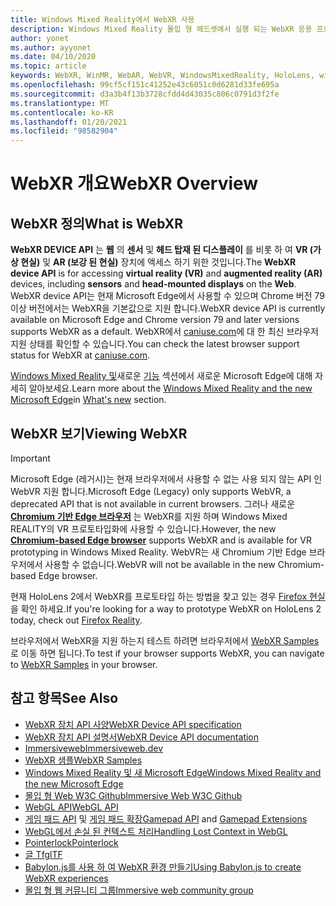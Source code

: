 ```yaml
---
title: Windows Mixed Reality에서 WebXR 사용
description: Windows Mixed Reality 몰입 형 헤드셋에서 실행 되는 WebXR 응용 프로그램을 사용 하 고 개발 하는 기본 사항을 알아봅니다.
author: yonet
ms.author: ayyonet
ms.date: 04/10/2020
ms.topic: article
keywords: WebXR, WinMR, WebAR, WebVR, WindowsMixedReality, HoloLens, windows mixed reality, 웹 vr, 웹 xr, 웹 mr, 웹 ar, 360, 360 비디오, 360 비디오, 360 photo, 360 사진, 360 콘텐츠, 몰입 형 웹, immersiveweb, IW
ms.openlocfilehash: 99cf5cf151c41252e43c6051c0d6281d33fe695a
ms.sourcegitcommit: d3a3b4f13b3728cfdd4d43035c806c0791d3f2fe
ms.translationtype: MT
ms.contentlocale: ko-KR
ms.lasthandoff: 01/20/2021
ms.locfileid: "98582904"
---
```

# <a name="webxr-overview"></a><span data-ttu-id="156e4-104">WebXR 개요</span><span class="sxs-lookup"><span data-stu-id="156e4-104">WebXR Overview</span></span>

## <a name="what-is-webxr"></a><span data-ttu-id="156e4-105">WebXR 정의</span><span class="sxs-lookup"><span data-stu-id="156e4-105">What is WebXR</span></span>

<span data-ttu-id="156e4-106">**WebXR DEVICE API** 는 **웹** 의 **센서** 및 **헤드 탑재 된 디스플레이** 를 비롯 하 여 **VR (가상 현실)** 및 **AR (보강 된 현실)** 장치에 액세스 하기 위한 것입니다.</span><span class="sxs-lookup"><span data-stu-id="156e4-106">The **WebXR device API** is for accessing **virtual reality (VR)** and **augmented reality (AR)** devices, including **sensors** and **head-mounted displays** on the **Web**.</span></span> <span data-ttu-id="156e4-107">WebXR device API는 현재 Microsoft Edge에서 사용할 수 있으며 Chrome 버전 79 이상 버전에서는 WebXR을 기본값으로 지원 합니다.</span><span class="sxs-lookup"><span data-stu-id="156e4-107">WebXR device API is currently available on Microsoft Edge and Chrome version 79 and later versions supports WebXR as a default.</span></span> <span data-ttu-id="156e4-108">WebXR에서 [caniuse.com](https://caniuse.com/#search=webxr)에 대 한 최신 브라우저 지원 상태를 확인할 수 있습니다.</span><span class="sxs-lookup"><span data-stu-id="156e4-108">You can check the latest browser support status for WebXR at [caniuse.com](https://caniuse.com/#search=webxr).</span></span>

<span data-ttu-id="156e4-109">[Windows Mixed Reality 및](/windows/mixed-reality/new-microsoft-edge#introducing-the-new-microsoft-edge)새로운 [기능](/windows/mixed-reality/mrtk-porting-guide) 섹션에서 새로운 Microsoft Edge에 대해 자세히 알아보세요.</span><span class="sxs-lookup"><span data-stu-id="156e4-109">Learn more about the [Windows Mixed Reality and the new Microsoft Edge](/windows/mixed-reality/new-microsoft-edge#introducing-the-new-microsoft-edge)in [What's new](/windows/mixed-reality/mrtk-porting-guide) section.</span></span>

## <a name="viewing-webxr"></a><span data-ttu-id="156e4-110">WebXR 보기</span><span class="sxs-lookup"><span data-stu-id="156e4-110">Viewing WebXR</span></span>

> [!IMPORTANT]
> <span data-ttu-id="156e4-111">Microsoft Edge (레거시)는 현재 브라우저에서 사용할 수 없는 사용 되지 않는 API 인 WebVR 지원 합니다.</span><span class="sxs-lookup"><span data-stu-id="156e4-111">Microsoft Edge (Legacy) only supports WebVR, a deprecated API that is not available in current browsers.</span></span> <span data-ttu-id="156e4-112">그러나 새로운 **[Chromium 기반 Edge 브라우저](../../whats-new/new-microsoft-edge.md)** 는 WebXR를 지원 하며 Windows Mixed REALITY의 VR 프로토타입화에 사용할 수 있습니다.</span><span class="sxs-lookup"><span data-stu-id="156e4-112">However, the new **[Chromium-based Edge browser](../../whats-new/new-microsoft-edge.md)** supports WebXR and is available for VR prototyping in Windows Mixed Reality.</span></span> <span data-ttu-id="156e4-113">WebVR는 새 Chromium 기반 Edge 브라우저에서 사용할 수 없습니다.</span><span class="sxs-lookup"><span data-stu-id="156e4-113">WebVR will not be available in the new Chromium-based Edge browser.</span></span>
> 
> <span data-ttu-id="156e4-114">현재 HoloLens 2에서 WebXR를 프로토타입 하는 방법을 찾고 있는 경우 [Firefox 현실](https://mixedreality.mozilla.org/firefox-reality/)을 확인 하세요.</span><span class="sxs-lookup"><span data-stu-id="156e4-114">If you're looking for a way to prototype WebXR on HoloLens 2 today, check out [Firefox Reality](https://mixedreality.mozilla.org/firefox-reality/).</span></span>

<span data-ttu-id="156e4-115">브라우저에서 WebXR을 지원 하는지 테스트 하려면 브라우저에서 [WebXR Samples](https://immersive-web.github.io/webxr-samples/) 로 이동 하면 됩니다.</span><span class="sxs-lookup"><span data-stu-id="156e4-115">To test if your browser supports WebXR, you can navigate to [WebXR Samples](https://immersive-web.github.io/webxr-samples/) in your browser.</span></span>

## <a name="see-also"></a><span data-ttu-id="156e4-116">참고 항목</span><span class="sxs-lookup"><span data-stu-id="156e4-116">See Also</span></span>

* [<span data-ttu-id="156e4-117">WebXR 장치 API 사양</span><span class="sxs-lookup"><span data-stu-id="156e4-117">WebXR Device API specification</span></span>](https://immersive-web.github.io/webxr/)
* [<span data-ttu-id="156e4-118">WebXR 장치 API 설명서</span><span class="sxs-lookup"><span data-stu-id="156e4-118">WebXR Device API documentation</span></span>](https://developer.mozilla.org/en-US/docs/Web/API/WebXR_Device_API)
* [<span data-ttu-id="156e4-119">Immersiveweb</span><span class="sxs-lookup"><span data-stu-id="156e4-119">Immersiveweb.dev</span></span>](https://immersiveweb.dev/)
* [<span data-ttu-id="156e4-120">WebXR 샘플</span><span class="sxs-lookup"><span data-stu-id="156e4-120">WebXR Samples</span></span>](https://immersive-web.github.io/webxr-samples/)
* [<span data-ttu-id="156e4-121">Windows Mixed Reality 및 새 Microsoft Edge</span><span class="sxs-lookup"><span data-stu-id="156e4-121">Windows Mixed Reality and the new Microsoft Edge</span></span>](/windows/mixed-reality/new-microsoft-edge#introducing-the-new-microsoft-edge)
* [<span data-ttu-id="156e4-122">몰입 형 Web W3C Github</span><span class="sxs-lookup"><span data-stu-id="156e4-122">Immersive Web W3C Github</span></span>](https://github.com/immersive-web)
* <span data-ttu-id="156e4-123">[WebGL API](/previous-versions/windows/internet-explorer/ie-developer/dev-guides/bg182648(v=vs.85))</span><span class="sxs-lookup"><span data-stu-id="156e4-123">[WebGL API](/previous-versions/windows/internet-explorer/ie-developer/dev-guides/bg182648(v=vs.85))</span></span>
* <span data-ttu-id="156e4-124">[게임 패드 API](https://msdn.microsoft.com/library/dn743630(v=vs.85).aspx) 및 [게임 패드 확장](https://w3c.github.io/gamepad/extensions.html)</span><span class="sxs-lookup"><span data-stu-id="156e4-124">[Gamepad API](https://msdn.microsoft.com/library/dn743630(v=vs.85).aspx) and [Gamepad Extensions](https://w3c.github.io/gamepad/extensions.html)</span></span>
* [<span data-ttu-id="156e4-125">WebGL에서 손실 된 컨텍스트 처리</span><span class="sxs-lookup"><span data-stu-id="156e4-125">Handling Lost Context in WebGL</span></span>](https://www.khronos.org/webgl/wiki/HandlingContextLost)
* [<span data-ttu-id="156e4-126">Pointerlock</span><span class="sxs-lookup"><span data-stu-id="156e4-126">Pointerlock</span></span>](https://www.w3.org/TR/pointerlock/)
* [<span data-ttu-id="156e4-127">글 Tf</span><span class="sxs-lookup"><span data-stu-id="156e4-127">glTF</span></span>](https://www.khronos.org/gltf)
* [<span data-ttu-id="156e4-128">Babylon.js를 사용 하 여 WebXR 환경 만들기</span><span class="sxs-lookup"><span data-stu-id="156e4-128">Using Babylon.js to create WebXR experiences</span></span>](https://doc.babylonjs.com/how_to/introduction_to_webxr)
* [<span data-ttu-id="156e4-129">몰입 형 웹 커뮤니티 그룹</span><span class="sxs-lookup"><span data-stu-id="156e4-129">Immersive web community group</span></span>](https://www.w3.org/community/immersive-web/)